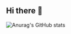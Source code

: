 ## Hi there 👋

![Anurag's GitHub stats](https://github-readme-stats.vercel.app/api?username=koapic1&count_private=true)

